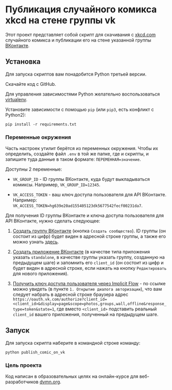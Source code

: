 # Публикация случайного комикса xkcd на стене группы vk

Этот проект представляет собой скрипт для скачивания с [xkcd.com](https://xkcd.com/) случайного комикса и публикации его на стене указанной группы [ВКонтакте](https://vk.com/feed).

## Установка

Для запуска скриптов вам понадобится Python третьей версии.

Скачайте код с GitHub.

Для управления зависимостями Python желательно воспользоваться [virtualenv](https://pypi.org/project/virtualenv/).

Установите зависимости с помощью `pip` (или `pip3`, есть конфликт с Python2):
```
pip install -r requirements.txt
```

### Переменные окружения

Часть настроек утилит берётся из переменных окружения. Чтобы их определить, создайте файл `.env` в той же папке, где и скрипты, и запишите туда данные в таком формате: `ПЕРЕМЕННАЯ=значение`.

Доступны 2 переменные:

- `VK_GROUP_ID` - ID группы ВКонтакте, куда будут выкладываться комиксы. Например, `VK_GROUP_ID=12345`. 

- `VK_ACCESS_TOKEN` - ваш ключ доступа пользователя для API ВКонтакте. Например: `VK_ACCESS_TOKEN=hg639e20ad155405123dk5677542fecf00231da7`. 

Для получения ID группы ВКонтакте и ключа доступа пользователя для API ВКонтакте, нужно сделать следующее: 
1. [Создать группу ВКонтакте](https://vk.com/groups?tab=admin) (кнопка `Создать сообщество`). ID группы (он состоит из цифр) будет виден в адресной строке группы, а также его можно узнать [здесь](https://regvk.com/id/).

2. [Создать приложение ВКонтакте](https://vk.com/apps?act=manage) (в качестве типа приложения указать `standalone`, в качестве группы указать группу, созданную на предыдущем шаге) и запомнить его `client_id` (он состоит из цифр и будет виден в адресной строке, если нажать на кнопку `Редактировать` для нового приложения).

3. [Получить ключ доступа пользователя через Implicit Flow](https://vk.com/dev/implicit_flow_user) - по ссылке можно увидеть (в пункте `1. Открытие диалога авторизации`), что вам следует набрать в адресной строке браузера адрес `https://oauth.vk.com/authorize?client_id=<client_id>&display=page&scope=photos,groups,wall,offline&response_type=token&state=1`, где вместо `<client_id>` подставить реальный `client_id` вашего приложения, полученный на предыдущем шаге.

## Запуск

Для запуска скрипта наберите в командной строке команду:
```
python publish_comic_on_vk
```

### Цель проекта

Код написан в образовательных целях на онлайн-курсе для веб-разработчиков [dvmn.org](https://dvmn.org/).
